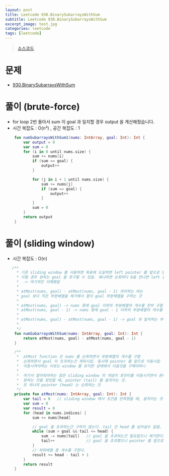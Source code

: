 ```yaml
---
layout: post
title: Leetcode 930.BinarySubarraysWithSum
subtitle: Leetcode 930.BinarySubarraysWithSum
excerpt_image: test.jpg
categories: leetcode
tags: [leetcode]
---
```




> [소스코드](https://github.com/leechoongyon/coding-test-kotlin/blob/main/src/main/kotlin/org/example/leetcode/Num930.kt)



# 문제

- [930.BinarySubarraysWithSum](https://leetcode.com/problems/binary-subarrays-with-sum/description/)



# 풀이 (brute-force)

- for loop 2번 돌아서 sum 이 goal 과 일치할 경우 output 을 계산해줬습니다.
- 시간 복잡도 : O(n²) , 공간 복잡도 : 1

```kotlin
    fun numSubarraysWithSum1(nums: IntArray, goal: Int): Int {
        var output = 0
        var sum = 0
        for (i in 0 until nums.size) {
            sum += nums[i]
            if (sum == goal) {
                output++
            }

            for (j in i + 1 until nums.size) {
                sum += nums[j]
                if (sum == goal) {
                    output++
                }
            }
            sum = 0
        }
        return output
    }
```





# 풀이 (sliding window)

- 시간 복잡도 : O(n)

```kotlin
   /**
     * 기존 sliding window 를 사용하면 목표에 도달하면 left pointer 를 앞으로 당김.
     * 이럴 경우 원하는 goal 을 못구할 수 있음. 왜냐하면 순회하다 0을 만나면 left 를 이동할 필요 없이 만족하기 때문
     *  -> 여기까진 이해됐음
     *
     * atMost(nums, goal) - atMost(nums, goal - 1) 의미하는 바는
     * goal 보다 작은 부분배열을 제거해서 합이 goal 부분배열을 구하는 것
     *
     * atMost(nums, goal) -> nums 중에 goal 이하의 부분배열의 개수를 전부 구함
     * atMost(nums, goal - 1) -> nums 중에 goal - 1 이하의 부분배열의 개수를 전부 구함
     *
     * atMost(nums, goal) - atMost(nums, goal - 1) -> goal 과 일치하는 부분배열의 개수만 남음
     *
     */
    fun numSubarraysWithSum(nums: IntArray, goal: Int): Int {
        return atMost(nums, goal) - atMost(nums, goal - 1)
    }

    /**
     *  atMost function 은 nums 를 순회하면서 부분배열의 개수를 구함
     *  순회하면서 goal 이 초과하는건 제외시킴. 동시에 pointer 를 앞으로 이동시킴
     *  이동시켜야하는 이유는 window 를 유지한 상태에서 다음것을 구해야하니
     *  
     *  여기서 알아둬야하는 점은 sliding window 의 개념이 포인터를 이동시키면서 원하는 것을 구하는 것이고
     *  원하는 것을 찾았을 때, pointer (tail) 를 움직이는 것.
     *  또 하나의 pointer (head) 는 순회하는 것
     */
    private fun atMost(nums: IntArray, goal: Int): Int {
        var tail = 0   // sliding window 에서 조건을 만족했을 때, 움직이는 것
        var sum = 0
        var result = 0
        for (head in nums.indices) {
            sum += nums[head]

            // goal 을 초과하는건 구하지 않는다. tail 은 head 를 넘어설수 없음.
            while (sum > goal && tail <= head) {
                sum -= nums[tail]   // goal 을 초과하는건 필요없으니 제거한다.
                tail++              // goal 을 초과했으니 pointer 를 앞으로 당긴다.
            }
            // 하위배열 총 개수를 구한다.
            result += head - tail + 1
        }
        return result
    }
```

